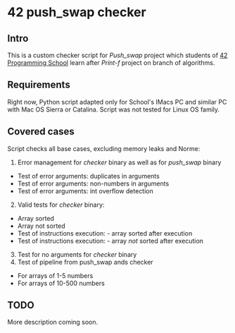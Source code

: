 # 42 push_swap checker

## Intro
This is a custom checker script for _Push_swap_ project which students of [42 Programming School](https://en.wikipedia.org/wiki/42_(school)) learn after _Print-f_ project on branch of algorithms. 

## Requirements
Right now, Python script adapted only for School's IMacs PC and similar PC with Mac OS Sierra or Catalina.
Script was not tested for Linux OS family.

## Covered cases
Script checks all base cases, excluding memory leaks and Norme:
1. Error management for _checker_ binary as well as for _push_swap_ binary
- Test of error arguments: duplicates in arguments 
- Test of error arguments: non-numbers in arguments
- Test of error arguments: int overflow detection
2. Valid tests for _checker_ binary:
- Array sorted
- Array not sorted
- Test of instructions execution: - array sorted after execution
- Test of instructions execution: - array _not_ sorted after execution
3. Test for no arguments for _checker_ binary
4. Test of pipeline from push_swap ands checker
- For arrays of 1-5 numbers
- For arrays of 10-500 numbers

## TODO
More description coming soon.
